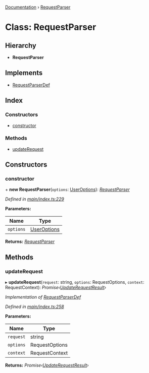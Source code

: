 [Documentation](../README.md) › [RequestParser](requestparser.md)

# Class: RequestParser

## Hierarchy

* **RequestParser**

## Implements

* [RequestParserDef](../interfaces/requestparserdef.md)

## Index

### Constructors

* [constructor](requestparser.md#constructor)

### Methods

* [updateRequest](requestparser.md#updaterequest)

## Constructors

###  constructor

\+ **new RequestParser**(`options`: [UserOptions](../interfaces/useroptions.md)): *[RequestParser](requestparser.md)*

*Defined in [main/index.ts:229](https://github.com/badbatch/graphql-box/blob/e966cb9b/packages/request-parser/src/main/index.ts#L229)*

**Parameters:**

Name | Type |
------ | ------ |
`options` | [UserOptions](../interfaces/useroptions.md) |

**Returns:** *[RequestParser](requestparser.md)*

## Methods

###  updateRequest

▸ **updateRequest**(`request`: string, `options`: RequestOptions, `context`: RequestContext): *Promise‹[UpdateRequestResult](../interfaces/updaterequestresult.md)›*

*Implementation of [RequestParserDef](../interfaces/requestparserdef.md)*

*Defined in [main/index.ts:258](https://github.com/badbatch/graphql-box/blob/e966cb9b/packages/request-parser/src/main/index.ts#L258)*

**Parameters:**

Name | Type |
------ | ------ |
`request` | string |
`options` | RequestOptions |
`context` | RequestContext |

**Returns:** *Promise‹[UpdateRequestResult](../interfaces/updaterequestresult.md)›*
